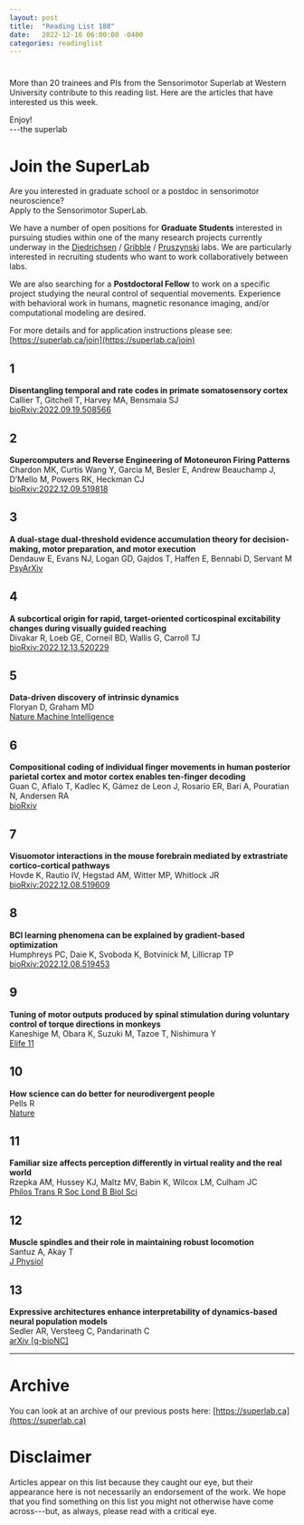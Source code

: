 ```yaml
---
layout: post
title:  "Reading List 188"
date:   2022-12-16 06:00:00 -0400
categories: readinglist
---
```


# 

More than 20 trainees and PIs from the Sensorimotor Superlab at Western University contribute to this reading list. Here are the articles that have interested us this week.

Enjoy!  
---the superlab

# Join the SuperLab

Are you interested in graduate school or a postdoc in sensorimotor neuroscience?  
Apply to the Sensorimotor SuperLab.

We have a number of open positions for **Graduate Students** interested in pursuing studies within one of the many  research projects currently underway in the [Diedrichsen](https://www.diedrichsenlab.org/) / [Gribble](https://gribblelab.org) / [Pruszynski](https://www.pruszynskilab.com/) labs. We are particularly interested in recruiting students who want to work collaboratively between labs.

We are also searching for a **Postdoctoral Fellow** to work on a specific project studying the neural control of sequential movements. Experience with behavioral work in humans, magnetic resonance imaging, and/or computational modeling are desired.

For more details and for application instructions please see: [https://superlab.ca/join](https://superlab.ca/join)


## 1
**Disentangling temporal and rate codes in primate somatosensory cortex**  
Callier T, Gitchell T, Harvey MA, Bensmaia SJ  
[bioRxiv:2022.09.19.508566](https://www.biorxiv.org/content/10.1101/2022.09.19.508566v2)

## 2
**Supercomputers and Reverse Engineering of Motoneuron Firing Patterns**  
Chardon MK, Curtis Wang Y, Garcia M, Besler E, Andrew Beauchamp J, D’Mello M, Powers RK, Heckman CJ  
[bioRxiv:2022.12.09.519818](https://www.biorxiv.org/content/10.1101/2022.12.09.519818v1)

## 3
**A dual-stage dual-threshold evidence accumulation theory for decision-making, motor preparation, and motor execution**  
Dendauw E, Evans NJ, Logan GD, Gajdos T, Haffen E, Bennabi D, Servant M  
[PsyArXiv](https://psyarxiv.com/dxsjh)

## 4
**A subcortical origin for rapid, target-oriented corticospinal excitability changes during visually guided reaching**  
Divakar R, Loeb GE, Corneil BD, Wallis G, Carroll TJ  
[bioRxiv:2022.12.13.520229](https://www.biorxiv.org/content/10.1101/2022.12.13.520229v1)

## 5
**Data-driven discovery of intrinsic dynamics**  
Floryan D, Graham MD  
[Nature Machine Intelligence](https://www.nature.com/articles/s42256-022-00575-4)

## 6
**Compositional coding of individual finger movements in human posterior parietal cortex and motor cortex enables ten-finger decoding**  
Guan C, Aflalo T, Kadlec K, Gámez de Leon J, Rosario ER, Bari A, Pouratian N, Andersen RA  
[bioRxiv](https://www.medrxiv.org/content/10.1101/2022.12.07.22283227v1.abstract)

## 7
**Visuomotor interactions in the mouse forebrain mediated by extrastriate cortico-cortical pathways**  
Hovde K, Rautio IV, Hegstad AM, Witter MP, Whitlock JR  
[bioRxiv:2022.12.08.519609](https://www.biorxiv.org/content/10.1101/2022.12.08.519609v1)

## 8
**BCI learning phenomena can be explained by gradient-based optimization**  
Humphreys PC, Daie K, Svoboda K, Botvinick M, Lillicrap TP  
[bioRxiv:2022.12.08.519453](https://www.biorxiv.org/content/10.1101/2022.12.08.519453v2)

## 9
**Tuning of motor outputs produced by spinal stimulation during voluntary control of torque directions in monkeys**  
Kaneshige M, Obara K, Suzuki M, Tazoe T, Nishimura Y  
[Elife 11](https://doi.org/10.7554/eLife.78346)

## 10
**How science can do better for neurodivergent people**  
Pells R  
[Nature](https://dx.doi.org/10.1038/d41586-022-04248-5)

## 11
**Familiar size affects perception differently in virtual reality and the real world**  
Rzepka AM, Hussey KJ, Maltz MV, Babin K, Wilcox LM, Culham JC  
[Philos Trans R Soc Lond B Biol Sci](https://doi.org/10.1098/rstb.2021.0464)

## 12
**Muscle spindles and their role in maintaining robust locomotion**  
Santuz A, Akay T  
[J Physiol](https://dx.doi.org/10.1113/JP282563)

## 13
**Expressive architectures enhance interpretability of dynamics-based neural population models**  
Sedler AR, Versteeg C, Pandarinath C  
[arXiv [q-bioNC]](https://arxiv.org/abs/2212.03771)


---
# Archive
You can look at an archive of our previous posts here: [https://superlab.ca](https://superlab.ca)


# Disclaimer
Articles appear on this list because they caught our eye, but their appearance here is not necessarily an endorsement of the work. We hope that you find something on this list you might not otherwise have come across---but, as always, please read with a critical eye.

